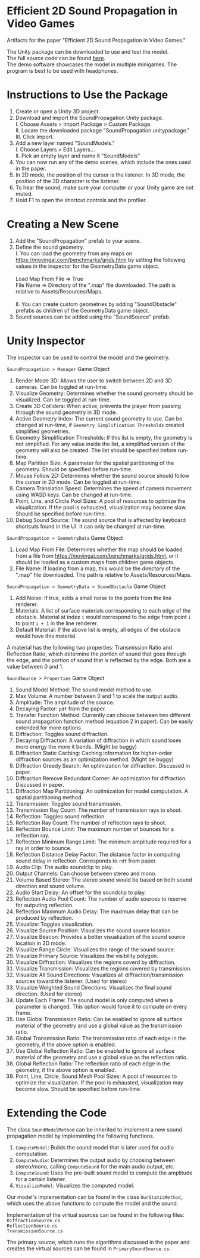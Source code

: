 # Efficient 2D Sound Propagation in Video Games
Artifacts for the paper "Efficient 2D Sound Propagation in Video Games."

The Unity package can be downloaded to use and test the model. <br>
The full source code can be found [here](https://github.com/TinSlam/SoundPropagation). <br>
The demo software showcases the model in multiple minigames. The program is best to be used with headphones.

# Instructions to Use the Package
1. Create or open a Unity 3D project.
2. Download and import the SoundPropagation Unity package. <br>
  I. Choose Assets > Import Package > Custom Package. <br>
  II. Locate the downloaded package "SoundPropagation.unitypackage." <br>
  III. Click import. <br>
3. Add a new layer named "SoundModels." <br>
  I. Choose Layers > Edit Layers... <br>
  II. Pick an empty layer and name it "SoundModels" <br>
4. You can now run any of the demo scenes, which include the ones used in the paper.
5. In 2D mode, the position of the cursor is the listener. In 3D mode, the position of the 3D character is the listener.
6. To hear the sound, make sure your computer or your Unity game are not muted.
7. Hold F1 to open the shortcut controls and the profiler.

# Creating a New Scene
1. Add the "SoundPropagation" prefab to your scene.
2. Define the sound geometry. <br>
  I. You can load the geometry from any maps on https://movingai.com/benchmarks/grids.html by setting the following values in the inspector for the GeometryData game object. <br> <br>
      Load Map From File => True <br>
      File Name => Directory of the ".map" file downloaded. The path is relative to Assets/Resources/Maps. <br> <br>
  II. You can create custom geometries by adding "SoundObstacle" prefabs as children of the GeometryData game object. <br>
3. Sound sources can be added using the "SoundSource" prefab.

# Unity Inspector
The inspector can be used to control the model and the geometry.

`SoundPropagation > Manager` Game Object
1. Render Mode 3D: Allows the user to switch between 2D and 3D cameras. Can be toggled at run-time.
2. Visualize Geometry: Determines whether the sound geometry should be visualized. Can be toggled at run-time.
3. Create 3D Colliders: When active, prevents the player from passing through the sound geometry in 3D mode.
4. Active Geometry Index: The current sound geometry to use. Can be changed at run-time, if `Geometry Simplification Thresholds` created simplified geometries.
5. Geometry Simplification Thresholds: If this list is empty, the geometry is not simplified. For any value inside the list, a simplified version of the geometry will also be created. The list should be specified before run-time.
6. Map Partition Size: A parameter for the spatial partitioning of the geometry. Should be specified before run-time.
7. Mouse Follow 2D: Determines whether the sound source should follow the cursor in 2D mode. Can be toggled at run-time.
8. Camera Translation Speed: Determines the speed of camera movement using WASD keys. Can be changed at run-time.
9. Point, Line, and Circle Pool Sizes: A pool of resources to optimize the visualization. If the pool is exhausted, visualization may become slow. Should be specified before run-time.
10. Debug Sound Source: The sound source that is affected by keyboard shortcuts found in the UI. It can only be changed at run-time.

`SoundPropagation > GeometryData` Game Object
1. Load Map From File: Determines whether the map should be loaded from a file from https://movingai.com/benchmarks/grids.html, or it should be loaded as a custom maps from children game objects.
2. File Name: If loading from a map, this would be the directory of the ".map" file downloaded. The path is relative to Assets/Resources/Maps.

`SoundPropagation > GeometryData > SoundObstacle` Game Object
1. Add Noise: If true, adds a small noise to the points from the line renderer.
2. Materials: A list of surface materials corresponding to each edge of the obstacle. Material at index `i` would correspond to the edge from point `i` to point `i + 1` in the line renderer.
3. Default Material: If the above list is empty, all edges of the obstacle would have this material.

A material has the following two properties: Transmission Ratio and Reflection Ratio, which determine the portion of sound that goes through the edge, and the portion of sound that is reflected by the edge. Both are a value between 0 and 1.

`SoundSource > Properties` Game Object
1. Sound Model Method: The sound model method to use.
2. Max Volume: A number between 0 and 1 to scale the output audio.
3. Amplitude: The amplitude of the source.
4. Decaying Factor: `pdf` from the paper.
5. Transfer Function Method: Currently can choose between two different sound propagation function method (equation 2 in paper). Can be easily extended for more options.
6. Diffraction: Toggles sound diffraction.
7. Decaying Diffraction: A variation of diffraction in which sound loses more energy the more it bends. (Might be buggy)
8. Diffraction Static Caching: Caching information for higher-order diffraction sources as an optimization method. (Might be buggy)
9. Diffraction Greedy Search: An optimization for diffraction. Discussed in paper.
10. Diffraction Remove Redundant Corner: An optimization for diffraction. Discussed in paper.
11. Diffraction Map Partitioning: An optimization for model computation. A spatial partitioning method.
12. Transmission: Toggles sound transmission.
13. Transmission Ray Count: The number of transmission rays to shoot.
14. Reflection: Toggles sound reflection.
15. Reflection Ray Count: The number of reflection rays to shoot.
16. Reflection Bounce Limit: The maximum number of bounces for a reflection ray.
17. Reflection Minimum Range Limit: The minimum amplitude required for a ray in order to bounce.
18. Reflection Distance Delay Factor: The distance factor in computing sound delay in reflection. Corresponds to `rdf` from paper.
19. Audio Clip: The audio soundclip to play.
20. Output Channels: Can choose between stereo and mono.
21. Volume Based Stereo: The stereo sound would be based on both sound direction and sound volume.
22. Audio Start Delay: An offset for the soundclip to play.
23. Reflection Audio Pool Count: The number of audio sources to reserve for outputing reflection.
24. Reflection Maximum Audio Delay: The maximum delay that can be produced by reflection.
25. Visualize: Toggles visualization.
26. Visualize Source Position: Visualizes the sound source location.
27. Visualize Beacon: Provides a better visualization of the sound source location in 3D mode.
28. Visualize Range Circle: Visualizes the range of the sound source.
29. Visualize Primary Source: Visualizes the visibility polygon.
30. Visualize Diffraction: Visualizes the regions coverd by diffraction.
31. Visualize Transmission: Visualizes the regions covered by transmission.
32. Visualize All Sound Directions: Visualizes all diffraction/transmission sources toward the listener. (Used for stereo)
33. Visualize Weighted Sound Directions: Visualizes the final sound direction. (Used for stereo)
34. Update Each Frame: The sound model is only computed when a parameter is changed. This option would force it to compute on every frame.
35. Use Global Transmission Ratio: Can be enabled to ignore all surface material of the geometry and use a global value as the transmission ratio.
36. Global Transmission Ratio: The transmission ratio of each edge in the geometry, if the above option is enabled.
37. Use Global Reflection Ratio: Can be enabled to ignore all surface material of the geometry and use a global value as the reflection ratio.
38. Global Reflection Ratio: The reflection ratio of each edge in the geometry, if the above option is enabled.
39. Point, Line, Circle, Sound Mesh Pool Sizes: A pool of resources to optimize the visualization. If the pool is exhausted, visualization may become slow. Should be specified before run-time.

# Extending the Code
The class `SoundModelMethod` can be inherited to implement a new sound propagation model by implementing the following functions.
1. `ComputeModel`: Builds the sound model that is later used for audio computation.
2. `ComputeAudio`: Determines the output audio by choosing between stereo/mono, calling `ComputeSound` for the main audio output, etc.
3. `ComputeSound`: Uses the pre-built sound model to compute the amplitude for a certain listener.
4. `VisualizeModel`: Visualizes the computed model.

Our model's implementation can be found in the class `OurStaticMethod`, which uses the above functions to compute the model and the sound.

Implementation of the virtual sources can be found in the following files:<br>
`DiffractionSource.cs`<br>
`ReflectionSource.cs`<br>
`TransmissionSource.cs`<br>

The primary source, which runs the algorithms discussed in the paper and creates the virtual sources can be found in `PrimarySoundSource.cs`.
